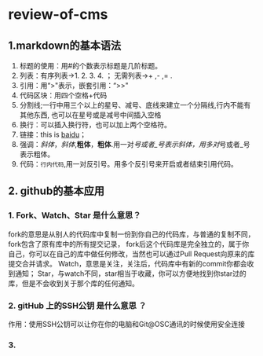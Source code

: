 # review-of-cms
##  1.markdown的基本语法 
  1. 标题的使用：用#的个数表示标题是几阶标题。
  2. 列表：有序列表->1.  2.  3.  4. ； 无需列表->+ ,- ,= .
  3. 引用：用“>"表示，嵌套引用：“>>"
  4. 代码区块：用四个空格+代码
  5. 分割线;一行中用三个以上的星号、减号、底线来建立一个分隔线,行内不能有其他东西,
也可以在星号或是减号中间插入空格
  6. 换行：可以插入换行符，也可以加上两个空格符。
  7. 链接：this is [baidu](http://www.baidu.com)；
  8. 强调：*斜体*，_斜体_,**粗体**，__粗体__.用一对*号或者_号表示斜体，用多对*号或者_号表示粗体。
  9. 代码：`行内代码`,用一对反引号。用多个反引号来开启或者结束引用代码。
## 2. github的基本应用
###  1. Fork、Watch、Star 是什么意思？  
  fork的意思是从别人的代码库中复制一份到你自己的代码库，与普通的复制不同，fork包含了原有库中的所有提交记录，
fork后这个代码库是完全独立的，属于你自己，你可以在自己的库中做任何修改，当然也可以通过Pull Request向原来的库提交合并请求。
  Watch，意思是关注，关注后，代码库中有新的commit你都会收到通知；
  Star，与watch不同，star相当于收藏，你可以方便地找到你star过的库，但是不会收到关于那个库的任何通知。
###  2. gitHub 上的SSH公钥 是什么意思 ？
  作用：使用SSH公钥可以让你在你的电脑和Git@OSC通讯的时候使用安全连接
###  3. 
